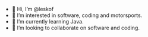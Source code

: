 - 👋 Hi, I’m @leskof
- 👀 I’m interested in software, coding and motorsports.
- 🌱 I’m currently learning Java.
- 💞️ I’m looking to collaborate on software and coding.

<!---
leskof/leskof is a ✨ special ✨ repository because its `README.md` (this file) appears on your GitHub profile.
You can click the Preview link to take a look at your changes.
--->
